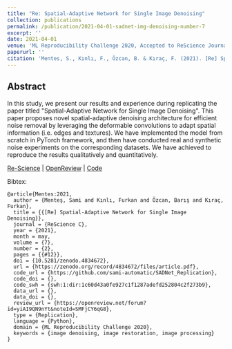 ```yaml
---
title: "Re: Spatial-Adaptive Network for Single Image Denoising"
collection: publications
permalink: /publication/2021-04-01-sadnet-img-denoising-number-7
excerpt: ''
date: 2021-04-01
venue: 'ML Reproducibility Challenge 2020, Accepted to ReScience Journal Publication'
paperurl: ''
citation: 'Mentes, S., Kınlı, F., Özcan, B. & Kıraç, F. (2021). [Re] Spatial-Adaptive Network for Single Image Denoising. ML Reproducibility Challenge 2020. https://openreview.net/forum?id=yiAI9QN9nYt'
---
```


## Abstract
In this study, we present our results and experience during replicating the paper titled "Spatial-Adaptive Network for Single Image Denoising". This paper proposes novel spatial-adaptive denoising architecture for efficient noise removal by leveraging the deformable convolutions to adapt spatial information (i.e. edges and textures). We have implemented the model from scratch in PyTorch framework, and then have conducted real and synthetic noise experiments on the corresponding datasets. We have achieved to reproduce the results qualitatively and quantitatively.

[Re-Science][re-science-report] | [OpenReview][ml-reprod-report] |
[Code](https://github.com/sami-automatic/SADNet_Replication)


Bibtex:
```
@article{Mentes:2021,
  author = {Menteş, Sami and Kınlı, Furkan and Özcan, Barış and Kıraç, Furkan},
  title = {{[Re] Spatial-Adaptive Network for Single Image Denoising}},
  journal = {ReScience C},
  year = {2021},
  month = may,
  volume = {7},
  number = {2},
  pages = {{#12}},
  doi = {10.5281/zenodo.4834672},
  url = {https://zenodo.org/record/4834672/files/article.pdf},
  code_url = {https://github.com/sami-automatic/SADNet_Replication},
  code_doi = {},
  code_swh = {swh:1:dir:1c60d43a0fe927c1f1287adefd252804c2f273b9},
  data_url = {},
  data_doi = {},
  review_url = {https://openreview.net/forum?id=yiAI9QN9nYt&noteId=SMFjCY6qG8},
  type = {Replication},
  language = {Python},
  domain = {ML Reproducibility Challenge 2020},
  keywords = {image denoising, image restoration, image processing}
}
```

[ml-reprod-report]: https://openreview.net/pdf?id=yiAI9QN9nYt
[re-science-report]: https://zenodo.org/record/4834672/files/article.pdf